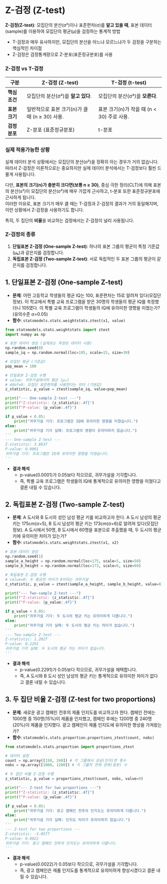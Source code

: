 # Z-검정 (Z-test)

**Z-검정(Z-test)**: 모집단의 분산(σ²)이나 표준편차(σ)를 **알고 있을 때**, 표본 데이터(sample)를 이용하여 모집단의 평균(μ)을 검정하는 통계적 방법
- T-검정과 매우 유사하지만, 모집단의 분산을 아느냐 모르느냐가 두 검정을 구분하는 핵심적인 차이점
- Z-검정은 검정통계량으로 Z-분포(표준정규분포)를 사용

### Z-검정 vs T-검정
| 구분 | **Z-검정 (Z-test)** | **T-검정 (t-test)** |
|---|---|---|
| **핵심 조건** | 모집단의 분산(σ²)을 **알고 있다**. | 모집단의 분산(σ²)을 **모른다**. |
| **표본 크기** | 일반적으로 표본 크기(n)가 클 때 (n ≥ 30) 사용. | 표본 크기(n)가 작을 때 (n < 30) 주로 사용. |
| **검정 분포** | Z-분포 (표준정규분포) | t-분포 |

### 실제 적용가능한 상황
실제 데이터 분석 상황에서는 모집단의 분산(σ²)을 정확히 아는 경우가 거의 없습니다.<br>
따라서 Z-검정은 이론적으로는 중요하지만 실제 데이터 분석에서는 T-검정보다 훨씬 드물게 사용됩니다. 

다만, **표본의 크기(n)가 충분히 크다면(보통 n ≥ 30)**, 중심 극한 정리(CLT)에 의해 표본의 분산(s²)이 모집단의 분산(σ²)에 매우 가깝게 근사하고, t-분포 또한 표준정규분포에 근사하게 됩니다.<br>
이러한 이유로, 표본 크기가 매우 클 때는 T-검정과 Z-검정의 결과가 거의 동일해지며, 이런 상황에서 Z-검정을 사용하기도 합니다.

특히, 두 집단의 **비율**을 비교하는 검정에서는 Z-검정이 널리 사용됩니다.

### Z-검정의 종류
1.  **단일표본 Z-검정 (One-sample Z-test)**: 하나의 표본 그룹의 평균이 특정 기준값(μ₀)과 같은지를 검정합니다.
2.  **독립표본 Z-검정 (Two-sample Z-test)**: 서로 독립적인 두 표본 그룹의 평균이 같은지를 검정합니다.

## 1. 단일표본 Z-검정 (One-sample Z-test)

- **문제**: 어떤 고등학교 학생들의 평균 IQ는 100, 표준편차는 15로 알려져 있다(모집단 정보). 이 학교에서 특별 교육 프로그램을 받은 30명의 학생들의 평균 IQ를 측정했더니 105였다. 이 특별 교육 프로그램이 학생들의 IQ에 유의미한 영향을 미쳤는가? (유의수준 α=0.05)
- **함수**: `statsmodels.stats.weightstats.ztest(x1, value)`
```python
from statsmodels.stats.weightstats import ztest
import numpy as np

# 표본 데이터 생성 (실제로는 측정된 데이터 사용)
np.random.seed(0)
sample_iq = np.random.normal(loc=105, scale=15, size=30)

# 모집단 평균 (기준값)
pop_mean = 100

# 단일표본 Z-검정 수행
# value: 귀무가설에서의 평균 (μ₀)
# ddof=0: 모집단 표준편차를 사용한다는 의미 (기본값)
z_statistic, p_value = ztest(sample_iq, value=pop_mean)

print("--- One-sample Z-test ---")
print(f"Z-statistic: {z_statistic:.4f}")
print(f"P-value: {p_value:.4f}")

if p_value < 0.05:
    print("귀무가설 기각: 프로그램은 IQ에 유의미한 영향을 미쳤습니다.")
else:
    print("귀무가설 기각 실패: 프로그램의 영향이 유의미하지 않습니다.")
'''
--- One-sample Z-test ---
Z-statistic: 3.8637
P-value: 0.0001
귀무가설 기각: 프로그램은 IQ에 유의미한 영향을 미쳤습니다.
'''
```
- **결과 해석**
    - p-value(0.0001)가 0.05보다 작으므로, 귀무가설을 기각합니다.
    - 즉, 특별 교육 프로그램은 학생들의 IQ에 통계적으로 유의미한 영향을 미쳤다고 결론 내릴 수 있습니다.

## 2. 독립표본 Z-검정 (Two-sample Z-test)

- **문제**: A 도시와 B 도시의 성인 남성 평균 키를 비교하고자 한다. A 도시 남성의 평균 키는 175cm(σ=5), B 도시 남성의 평균 키는 173cm(σ=6)로 알려져 있다(모집단 정보). A 도시에서 50명, B 도시에서 60명을 표본으로 추출했을 때, 두 도시의 평균 키에 유의미한 차이가 있는가?
- **함수**: `statsmodels.stats.weightstats.ztest(x1, x2)`
```python
# 표본 데이터 생성
np.random.seed(1)
sample_a_height = np.random.normal(loc=175, scale=5, size=50)
sample_b_height = np.random.normal(loc=173, scale=6, size=60)

# 독립표본 Z-검정 수행
# value=0: 두 평균의 차이가 0이라는 귀무가설
z_statistic, p_value = ztest(sample_a_height, sample_b_height, value=0)

print("--- Two-sample Z-test ---")
print(f"Z-statistic: {z_statistic:.4f}")
print(f"P-value: {p_value:.4f}")

if p_value < 0.05:
    print("귀무가설 기각: 두 도시의 평균 키는 유의미하게 다릅니다.")
else:
    print("귀무가설 기각 실패: 두 도시의 평균 키는 차이가 없습니다.")
'''
--- Two-sample Z-test ---
Z-statistic: 1.2027
P-value: 0.2291
귀무가설 기각 실패: 두 도시의 평균 키는 차이가 없습니다.
'''
```
- **결과 해석**
    - p-value(0.2291)가 0.05보다 작으므로, 귀무가설을 채택합니다.
    - 즉, A 도시와 B 도시 성인 남성의 평균 키는 통계적으로 유의미한 차이가 없다고 결론 내릴 수 있습니다.

## 3. 두 집단 비율 Z-검정 (Z-test for two proportions)

- **문제**: 새로운 광고 캠페인 전후의 제품 인지도를 비교하고자 한다. 캠페인 전에는 1000명 중 150명(15%)이 제품을 인지했고, 캠페인 후에는 1200명 중 240명(20%)이 제품을 인지했다. 광고 캠페인이 제품 인지도에 유의미한 향상을 가져왔는가?
- **함수**: `statsmodels.stats.proportion.proportions_ztest(count, nobs)`
```python
from statsmodels.stats.proportion import proportions_ztest

# 데이터 설정
count = np.array([150, 240]) # 각 그룹에서 성공(인지)한 횟수
nobs = np.array([1000, 1200]) # 각 그룹의 전체 관측(표본) 수

# 두 집단 비율 Z-검정 수행
z_statistic, p_value = proportions_ztest(count, nobs, value=0)

print("--- Z-test for two proportions ---")
print(f"Z-statistic: {z_statistic:.4f}")
print(f"P-value: {p_value:.4f}")

if p_value < 0.05:
    print("귀무가설 기각: 광고 캠페인 전후의 인지도는 유의미하게 다릅니다.")
else:
    print("귀무가설 기각 실패: 인지도 차이가 유의미하지 않습니다.")
'''
--- Z-test for two proportions ---
Z-statistic: -3.0577
P-value: 0.0022
귀무가설 기각: 광고 캠페인 전후의 인지도는 유의미하게 다릅니다.
'''
```
- **결과 해석**
    - p-value(0.0022)가 0.05보다 작으므로, 귀무가설을 기각합니다.
    - 즉, 광고 캠페인은 제품 인지도를 통계적으로 유의미하게 향상시켰다고 결론 내릴 수 있습니다.
